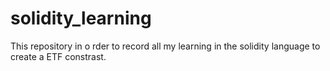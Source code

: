 # solidity_learning
This repository in o rder to record all my learning in the solidity language to create a ETF constrast.
